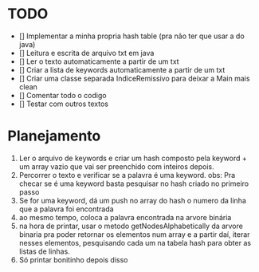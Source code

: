 # TODO
- [] Implementar a minha propria hash table (pra não ter que usar a do java)
- [] Leitura e escrita de arquivo txt em java
- [] Ler o texto automaticamente a partir de um txt
- [] Criar a lista de keywords automaticamente a partir de um txt
- [] Criar uma classe separada IndiceRemissivo para deixar a Main mais clean
- [] Comentar todo o codigo
- [] Testar com outros textos



# Planejamento
1. Ler o arquivo de keywords e criar um hash composto pela keyword + um array vazio que vai ser preenchido com inteiros depois.
2. Percorrer o texto e verificar se a palavra é uma keyword.
    obs: Pra checar se é uma keyword basta pesquisar no hash criado no primeiro passo
3. Se for uma keyword, dá um push no array do hash o numero da linha que a palavra foi encontrada
4. ao mesmo tempo, coloca a palavra encontrada na arvore binária
5. na hora de printar, usar o metodo getNodesAlphabetically da arvore binaria pra poder retornar os elementos num array
   e a partir daí, iterar nesses elementos, pesquisando cada um na tabela hash para obter as listas de linhas.
6. Só printar bonitinho depois disso